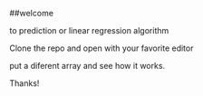 ##welcome 

to prediction or linear regression algorithm

Clone the repo and open with your favorite editor

put a diferent array and see how it works.

Thanks!
